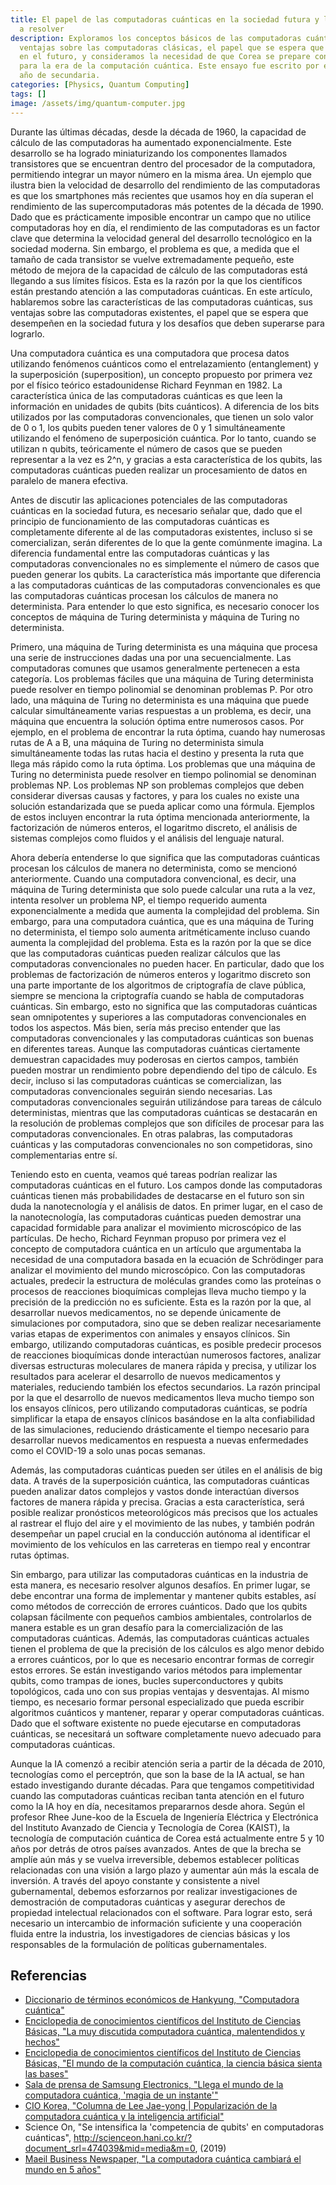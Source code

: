```yaml
---
title: El papel de las computadoras cuánticas en la sociedad futura y los desafíos
  a resolver
description: Exploramos los conceptos básicos de las computadoras cuánticas y sus
  ventajas sobre las computadoras clásicas, el papel que se espera que desempeñen
  en el futuro, y consideramos la necesidad de que Corea se prepare con anticipación
  para la era de la computación cuántica. Este ensayo fue escrito por el autor cuando
  año de secundaria.
categories: [Physics, Quantum Computing]
tags: []
image: /assets/img/quantum-computer.jpg
---
```

Durante las últimas décadas, desde la década de 1960, la capacidad de cálculo de las computadoras ha aumentado exponencialmente. Este desarrollo se ha logrado miniaturizando los componentes llamados transistores que se encuentran dentro del procesador de la computadora, permitiendo integrar un mayor número en la misma área. Un ejemplo que ilustra bien la velocidad de desarrollo del rendimiento de las computadoras es que los smartphones más recientes que usamos hoy en día superan el rendimiento de las supercomputadoras más potentes de la década de 1990. Dado que es prácticamente imposible encontrar un campo que no utilice computadoras hoy en día, el rendimiento de las computadoras es un factor clave que determina la velocidad general del desarrollo tecnológico en la sociedad moderna. Sin embargo, el problema es que, a medida que el tamaño de cada transistor se vuelve extremadamente pequeño, este método de mejora de la capacidad de cálculo de las computadoras está llegando a sus límites físicos. Esta es la razón por la que los científicos están prestando atención a las computadoras cuánticas. En este artículo, hablaremos sobre las características de las computadoras cuánticas, sus ventajas sobre las computadoras existentes, el papel que se espera que desempeñen en la sociedad futura y los desafíos que deben superarse para lograrlo.

Una computadora cuántica es una computadora que procesa datos utilizando fenómenos cuánticos como el entrelazamiento (entanglement) y la superposición (superposition), un concepto propuesto por primera vez por el físico teórico estadounidense Richard Feynman en 1982.
La característica única de las computadoras cuánticas es que leen la información en unidades de qubits (bits cuánticos). A diferencia de los bits utilizados por las computadoras convencionales, que tienen un solo valor de 0 o 1, los qubits pueden tener valores de 0 y 1 simultáneamente utilizando el fenómeno de superposición cuántica. Por lo tanto, cuando se utilizan n qubits, teóricamente el número de casos que se pueden representar a la vez es 2^n, y gracias a esta característica de los qubits, las computadoras cuánticas pueden realizar un procesamiento de datos en paralelo de manera efectiva.

Antes de discutir las aplicaciones potenciales de las computadoras cuánticas en la sociedad futura, es necesario señalar que, dado que el principio de funcionamiento de las computadoras cuánticas es completamente diferente al de las computadoras existentes, incluso si se comercializan, serán diferentes de lo que la gente comúnmente imagina. La diferencia fundamental entre las computadoras cuánticas y las computadoras convencionales no es simplemente el número de casos que pueden generar los qubits. La característica más importante que diferencia a las computadoras cuánticas de las computadoras convencionales es que las computadoras cuánticas procesan los cálculos de manera no determinista. Para entender lo que esto significa, es necesario conocer los conceptos de máquina de Turing determinista y máquina de Turing no determinista.

Primero, una máquina de Turing determinista es una máquina que procesa una serie de instrucciones dadas una por una secuencialmente. Las computadoras comunes que usamos generalmente pertenecen a esta categoría. Los problemas fáciles que una máquina de Turing determinista puede resolver en tiempo polinomial se denominan problemas P.
Por otro lado, una máquina de Turing no determinista es una máquina que puede calcular simultáneamente varias respuestas a un problema, es decir, una máquina que encuentra la solución óptima entre numerosos casos. Por ejemplo, en el problema de encontrar la ruta óptima, cuando hay numerosas rutas de A a B, una máquina de Turing no determinista simula simultáneamente todas las rutas hacia el destino y presenta la ruta que llega más rápido como la ruta óptima. Los problemas que una máquina de Turing no determinista puede resolver en tiempo polinomial se denominan problemas NP.
Los problemas NP son problemas complejos que deben considerar diversas causas y factores, y para los cuales no existe una solución estandarizada que se pueda aplicar como una fórmula. Ejemplos de estos incluyen encontrar la ruta óptima mencionada anteriormente, la factorización de números enteros, el logaritmo discreto, el análisis de sistemas complejos como fluidos y el análisis del lenguaje natural.

Ahora debería entenderse lo que significa que las computadoras cuánticas procesan los cálculos de manera no determinista, como se mencionó anteriormente. Cuando una computadora convencional, es decir, una máquina de Turing determinista que solo puede calcular una ruta a la vez, intenta resolver un problema NP, el tiempo requerido aumenta exponencialmente a medida que aumenta la complejidad del problema. Sin embargo, para una computadora cuántica, que es una máquina de Turing no determinista, el tiempo solo aumenta aritméticamente incluso cuando aumenta la complejidad del problema. Esta es la razón por la que se dice que las computadoras cuánticas pueden realizar cálculos que las computadoras convencionales no pueden hacer. En particular, dado que los problemas de factorización de números enteros y logaritmo discreto son una parte importante de los algoritmos de criptografía de clave pública, siempre se menciona la criptografía cuando se habla de computadoras cuánticas.
Sin embargo, esto no significa que las computadoras cuánticas sean omnipotentes y superiores a las computadoras convencionales en todos los aspectos. Más bien, sería más preciso entender que las computadoras convencionales y las computadoras cuánticas son buenas en diferentes tareas. Aunque las computadoras cuánticas ciertamente demuestran capacidades muy poderosas en ciertos campos, también pueden mostrar un rendimiento pobre dependiendo del tipo de cálculo. Es decir, incluso si las computadoras cuánticas se comercializan, las computadoras convencionales seguirán siendo necesarias.
Las computadoras convencionales seguirán utilizándose para tareas de cálculo deterministas, mientras que las computadoras cuánticas se destacarán en la resolución de problemas complejos que son difíciles de procesar para las computadoras convencionales. En otras palabras, las computadoras cuánticas y las computadoras convencionales no son competidoras, sino complementarias entre sí.

Teniendo esto en cuenta, veamos qué tareas podrían realizar las computadoras cuánticas en el futuro. Los campos donde las computadoras cuánticas tienen más probabilidades de destacarse en el futuro son sin duda la nanotecnología y el análisis de datos. En primer lugar, en el caso de la nanotecnología, las computadoras cuánticas pueden demostrar una capacidad formidable para analizar el movimiento microscópico de las partículas. De hecho, Richard Feynman propuso por primera vez el concepto de computadora cuántica en un artículo que argumentaba la necesidad de una computadora basada en la ecuación de Schrödinger para analizar el movimiento del mundo microscópico.
Con las computadoras actuales, predecir la estructura de moléculas grandes como las proteínas o procesos de reacciones bioquímicas complejas lleva mucho tiempo y la precisión de la predicción no es suficiente. Esta es la razón por la que, al desarrollar nuevos medicamentos, no se depende únicamente de simulaciones por computadora, sino que se deben realizar necesariamente varias etapas de experimentos con animales y ensayos clínicos. Sin embargo, utilizando computadoras cuánticas, es posible predecir procesos de reacciones bioquímicas donde interactúan numerosos factores, analizar diversas estructuras moleculares de manera rápida y precisa, y utilizar los resultados para acelerar el desarrollo de nuevos medicamentos y materiales, reduciendo también los efectos secundarios. La razón principal por la que el desarrollo de nuevos medicamentos lleva mucho tiempo son los ensayos clínicos, pero utilizando computadoras cuánticas, se podría simplificar la etapa de ensayos clínicos basándose en la alta confiabilidad de las simulaciones, reduciendo drásticamente el tiempo necesario para desarrollar nuevos medicamentos en respuesta a nuevas enfermedades como el COVID-19 a solo unas pocas semanas.

Además, las computadoras cuánticas pueden ser útiles en el análisis de big data. A través de la superposición cuántica, las computadoras cuánticas pueden analizar datos complejos y vastos donde interactúan diversos factores de manera rápida y precisa. Gracias a esta característica, será posible realizar pronósticos meteorológicos más precisos que los actuales al rastrear el flujo del aire y el movimiento de las nubes, y también podrán desempeñar un papel crucial en la conducción autónoma al identificar el movimiento de los vehículos en las carreteras en tiempo real y encontrar rutas óptimas.

Sin embargo, para utilizar las computadoras cuánticas en la industria de esta manera, es necesario resolver algunos desafíos. En primer lugar, se debe encontrar una forma de implementar y mantener qubits estables, así como métodos de corrección de errores cuánticos. Dado que los qubits colapsan fácilmente con pequeños cambios ambientales, controlarlos de manera estable es un gran desafío para la comercialización de las computadoras cuánticas. Además, las computadoras cuánticas actuales tienen el problema de que la precisión de los cálculos es algo menor debido a errores cuánticos, por lo que es necesario encontrar formas de corregir estos errores. Se están investigando varios métodos para implementar qubits, como trampas de iones, bucles superconductores y qubits topológicos, cada uno con sus propias ventajas y desventajas.
Al mismo tiempo, es necesario formar personal especializado que pueda escribir algoritmos cuánticos y mantener, reparar y operar computadoras cuánticas. Dado que el software existente no puede ejecutarse en computadoras cuánticas, se necesitará un software completamente nuevo adecuado para computadoras cuánticas.

Aunque la IA comenzó a recibir atención seria a partir de la década de 2010, tecnologías como el perceptrón, que son la base de la IA actual, se han estado investigando durante décadas. Para que tengamos competitividad cuando las computadoras cuánticas reciban tanta atención en el futuro como la IA hoy en día, necesitamos prepararnos desde ahora.
Según el profesor Rhee June-koo de la Escuela de Ingeniería Eléctrica y Electrónica del Instituto Avanzado de Ciencia y Tecnología de Corea (KAIST), la tecnología de computación cuántica de Corea está actualmente entre 5 y 10 años por detrás de otros países avanzados. Antes de que la brecha se amplíe aún más y se vuelva irreversible, debemos establecer políticas relacionadas con una visión a largo plazo y aumentar aún más la escala de inversión. A través del apoyo constante y consistente a nivel gubernamental, debemos esforzarnos por realizar investigaciones de demostración de computadoras cuánticas y asegurar derechos de propiedad intelectual relacionados con el software. Para lograr esto, será necesario un intercambio de información suficiente y una cooperación fluida entre la industria, los investigadores de ciencias básicas y los responsables de la formulación de políticas gubernamentales.

## Referencias
- [Diccionario de términos económicos de Hankyung, "Computadora cuántica"](https://dic.hankyung.com/economy/view/?seq=11787)
- [Enciclopedia de conocimientos científicos del Instituto de Ciencias Básicas, "La muy discutida computadora cuántica, malentendidos y hechos"](https://www.ibs.re.kr/cop/bbs/BBSMSTR_000000000901/selectBoardArticle.do?nttId=14100)
- [Enciclopedia de conocimientos científicos del Instituto de Ciencias Básicas, "El mundo de la computación cuántica, la ciencia básica sienta las bases"](https://www.ibs.re.kr/cop/bbs/BBSMSTR_000000000901/selectBoardArticle.do?nttId=14274)
- [Sala de prensa de Samsung Electronics, "Llega el mundo de la computadora cuántica, 'magia de un instante'"](https://news.samsung.com/kr/찰나의-마법-양자컴퓨터-세계가-온다)
- [CIO Korea, "Columna de Lee Jae-yong \| Popularización de la computadora cuántica y la inteligencia artificial"](https://www.ciokorea.com/news/38257)
- Science On, "Se intensifica la 'competencia de qubits' en computadoras cuánticas", http://scienceon.hani.co.kr/?document_srl=474039&mid=media&m=0, (2019)
- [Maeil Business Newspaper, "La computadora cuántica cambiará el mundo en 5 años"](https://www.mk.co.kr/news/business/view/2018/08/515351/)
